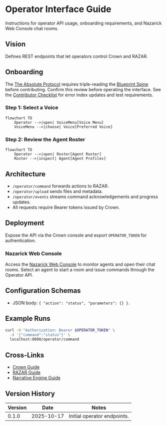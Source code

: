 # Operator Interface Guide
Instructions for operator API usage, onboarding requirements, and Nazarick Web Console chat rooms.

## Vision
Defines REST endpoints that let operators control Crown and RAZAR.

## Onboarding
The [The Absolute Protocol](The_Absolute_Protocol.md) requires triple-reading the
[Blueprint Spine](blueprint_spine.md) before contributing. Confirm this review
before operating the interface. See the [Contributor Checklist](contributor_checklist.md)
for error index updates and test requirements.

### Step 1: Select a Voice

```mermaid
flowchart TD
    Operator -->|open| VoiceMenu[Voice Menu]
    VoiceMenu -->|choose| Voice[Preferred Voice]
```

### Step 2: Review the Agent Roster

```mermaid
flowchart TD
    Operator -->|open| Roster[Agent Roster]
    Roster -->|inspect| Agent[Agent Profiles]
```

## Architecture
- `/operator/command` forwards actions to RAZAR.
- `/operator/upload` sends files and metadata.
- `/operator/events` streams command acknowledgements and progress updates.
- All requests require Bearer tokens issued by Crown.

## Deployment
Expose the API via the Crown console and export `OPERATOR_TOKEN` for authentication.

### Nazarick Web Console
Access the [Nazarick Web Console](nazarick_web_console.md) to monitor agents and
open their chat rooms. Select an agent to start a room and issue commands
through the Operator API.

## Configuration Schemas
- JSON body: `{ "action": "status", "parameters": {} }`.

## Example Runs
```bash
curl -H "Authorization: Bearer $OPERATOR_TOKEN" \
  -d '{"command":"status"}' \
  localhost:8000/operator/command
```

## Cross-Links
- [Crown Guide](Crown_GUIDE.md)
- [RAZAR Guide](RAZAR_GUIDE.md)
- [Narrative Engine Guide](narrative_engine_GUIDE.md)

## Version History
| Version | Date | Notes |
|---------|------|-------|
| 0.1.0 | 2025-10-17 | Initial operator endpoints. |
